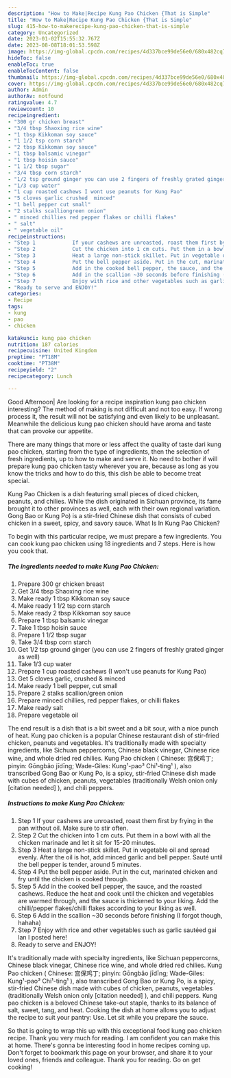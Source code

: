 ```yaml
---
description: "How to Make|Recipe Kung Pao Chicken {That is Simple"
title: "How to Make|Recipe Kung Pao Chicken {That is Simple"
slug: 415-how-to-makerecipe-kung-pao-chicken-that-is-simple
category: Uncategorized
date: 2023-01-02T15:55:32.767Z
date: 2023-08-08T18:01:53.598Z
image: https://img-global.cpcdn.com/recipes/4d337bce99de56e0/680x482cq70/kung-pao-chicken-recipe-main-photo.jpg
hideToc: false
enableToc: true
enableTocContent: false
thumbnail: https://img-global.cpcdn.com/recipes/4d337bce99de56e0/680x482cq70/kung-pao-chicken-recipe-main-photo.jpg
cover: https://img-global.cpcdn.com/recipes/4d337bce99de56e0/680x482cq70/kung-pao-chicken-recipe-main-photo.jpg
author: Admin
authorAv: notfound
ratingvalue: 4.7
reviewcount: 10
recipeingredient:
- "300 gr chicken breast"
- "3/4 tbsp Shaoxing rice wine"
- "1 tbsp Kikkoman soy sauce"
- "1 1/2 tsp corn starch"
- "2 tbsp Kikkoman soy sauce"
- "1 tbsp balsamic vinegar"
- "1 tbsp hoisin sauce"
- "1 1/2 tbsp sugar"
- "3/4 tbsp corn starch"
- "1/2 tsp ground ginger you can use 2 fingers of freshly grated ginger as well"
- "1/3 cup water"
- "1 cup roasted cashews I wont use peanuts for Kung Pao"
- "5 cloves garlic crushed  minced"
- "1 bell pepper cut small"
- "2 stalks scalliongreen onion"
- " minced chillies red pepper flakes or chilli flakes"
- " salt"
- " vegetable oil"
recipeinstructions:
- "Step 1            If your cashews are unroasted, roast them first by frying in the pan without oil. Make sure to stir often."
- "Step 2            Cut the chicken into 1 cm cuts. Put them in a bowl with all the chicken marinade and let it sit for 15-20 minutes."
- "Step 3            Heat a large non-stick skillet. Put in vegetable oil and spread evenly. After the oil is hot, add minced garlic and bell pepper. Sauté until the bell pepper is tender, around 5 minutes."
- "Step 4            Put the bell pepper aside. Put in the cut, marinated chicken and fry until the chicken is cooked through."
- "Step 5            Add in the cooked bell pepper, the sauce, and the roasted cashews. Reduce the heat and cook until the chicken and vegetables are warmed through, and the sauce is thickened to your liking.  Add the chilli/pepper flakes/chilli flakes according to your liking as well."
- "Step 6            Add in the scallion ~30 seconds before finishing (I forgot though, hahaha)"
- "Step 7            Enjoy with rice and other vegetables such as garlic sautéed gai lan I posted here!"
- "Ready to serve and ENJOY!"
categories:
- Recipe
tags:
- kung
- pao
- chicken

katakunci: kung pao chicken 
nutrition: 187 calories
recipecuisine: United Kingdom
preptime: "PT18M"
cooktime: "PT38M"
recipeyield: "2"
recipecategory: Lunch

---
```



Good Afternoon| Are looking for a recipe inspiration kung pao chicken interesting? The method of making is not difficult and not too easy. If wrong process it, the result will not be satisfying and even likely to be unpleasant. Meanwhile the delicious kung pao chicken should have aroma and taste that can provoke our appetite.






There are many things that more or less affect the quality of taste dari kung pao chicken, starting from the type of ingredients, then the selection of fresh ingredients, up to how to make and serve it. No need to bother if will prepare kung pao chicken tasty wherever you are, because as long as you know the tricks and how to do this, this dish be able to become treat  special.


Kung Pao Chicken is a dish featuring small pieces of diced chicken, peanuts, and chilies. While the dish originated in Sichuan province, its fame brought it to other provinces as well, each with their own regional variation. Gong Bao or Kung Po) is a stir-fried Chinese dish that consists of cubed chicken in a sweet, spicy, and savory sauce. What Is In Kung Pao Chicken?


To begin with this particular recipe, we must prepare a few ingredients. You can cook kung pao chicken using 18 ingredients and 7 steps. Here is how you cook that.

<!--inarticleads1-->

##### The ingredients needed to make Kung Pao Chicken:

1. Prepare 300 gr chicken breast
1. Get 3/4 tbsp Shaoxing rice wine
1. Make ready 1 tbsp Kikkoman soy sauce
1. Make ready 1 1/2 tsp corn starch
1. Make ready 2 tbsp Kikkoman soy sauce
1. Prepare 1 tbsp balsamic vinegar
1. Take 1 tbsp hoisin sauce
1. Prepare 1 1/2 tbsp sugar
1. Take 3/4 tbsp corn starch
1. Get 1/2 tsp ground ginger (you can use 2 fingers of freshly grated ginger as well)
1. Take 1/3 cup water
1. Prepare 1 cup roasted cashews (I won&#39;t use peanuts for Kung Pao)
1. Get 5 cloves garlic, crushed &amp; minced
1. Make ready 1 bell pepper, cut small
1. Prepare 2 stalks scallion/green onion
1. Prepare  minced chillies, red pepper flakes, or chilli flakes
1. Make ready  salt
1. Prepare  vegetable oil


The end result is a dish that is a bit sweet and a bit sour, with a nice punch of heat. Kung pao chicken is a popular Chinese restaurant dish of stir-fried chicken, peanuts and vegetables. It&#39;s traditionally made with specialty ingredients, like Sichuan peppercorns, Chinese black vinegar, Chinese rice wine, and whole dried red chilies. Kung Pao chicken ( Chinese: 宫保鸡丁; pinyin: Gōngbǎo jīdīng; Wade-Giles: Kung¹-pao³ Chi¹-ting¹ ), also transcribed Gong Bao or Kung Po, is a spicy, stir-fried Chinese dish made with cubes of chicken, peanuts, vegetables (traditionally Welsh onion only [citation needed] ), and chili peppers. 

<!--inarticleads2-->

##### Instructions to make Kung Pao Chicken:

1. Step 1            If your cashews are unroasted, roast them first by frying in the pan without oil. Make sure to stir often.
1. Step 2            Cut the chicken into 1 cm cuts. Put them in a bowl with all the chicken marinade and let it sit for 15-20 minutes.
1. Step 3            Heat a large non-stick skillet. Put in vegetable oil and spread evenly. After the oil is hot, add minced garlic and bell pepper. Sauté until the bell pepper is tender, around 5 minutes.
1. Step 4            Put the bell pepper aside. Put in the cut, marinated chicken and fry until the chicken is cooked through.
1. Step 5            Add in the cooked bell pepper, the sauce, and the roasted cashews. Reduce the heat and cook until the chicken and vegetables are warmed through, and the sauce is thickened to your liking.  Add the chilli/pepper flakes/chilli flakes according to your liking as well.
1. Step 6            Add in the scallion ~30 seconds before finishing (I forgot though, hahaha)
1. Step 7            Enjoy with rice and other vegetables such as garlic sautéed gai lan I posted here!
1. Ready to serve and ENJOY!

It&#39;s traditionally made with specialty ingredients, like Sichuan peppercorns, Chinese black vinegar, Chinese rice wine, and whole dried red chilies. Kung Pao chicken ( Chinese: 宫保鸡丁; pinyin: Gōngbǎo jīdīng; Wade-Giles: Kung¹-pao³ Chi¹-ting¹ ), also transcribed Gong Bao or Kung Po, is a spicy, stir-fried Chinese dish made with cubes of chicken, peanuts, vegetables (traditionally Welsh onion only [citation needed] ), and chili peppers. Kung pao chicken is a beloved Chinese take-out staple, thanks to its balance of salt, sweet, tang, and heat. Cooking the dish at home allows you to adjust the recipe to suit your pantry: Use. Let sit while you prepare the sauce. 

So that is going to wrap this up with this exceptional food kung pao chicken recipe. Thank you very much for reading. I am confident you can make this at home. There's gonna be interesting food in home recipes coming up. Don't forget to bookmark this page on your browser, and share it to your loved ones, friends and colleague. Thank you for reading. Go on get cooking!

